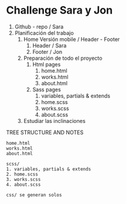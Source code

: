 # Challenge Sara y Jon

1. Github - repo / Sara
2. Planificación del trabajo
    1. Home Versión mobile / Header - Footer
        1. Header / Sara
        2. Footer / Jon
    2. Preparación de todo el proyecto
        1. Html pages
            1. home.html
            2. works.html
            3. about.html
        2. Sass pages
            1. variables, partials & extends
            2. home.scss
            3. works.scss
            4. about.scss
    3. Estudiar las inclinaciones

TREE STRUCTURE AND NOTES

    home.html
    works.html
    about.html

    scss/
    1. variables, partials & extends
    2. home.scss
    3. works.scss
    4. about.scss

    css/ se generan solos
